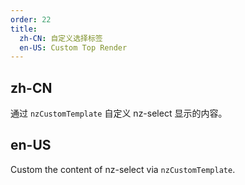 ```yaml
---
order: 22
title:
  zh-CN: 自定义选择标签
  en-US: Custom Top Render
---
```


## zh-CN

通过 `nzCustomTemplate` 自定义 nz-select 显示的内容。

## en-US

Custom the content of nz-select via `nzCustomTemplate`.
